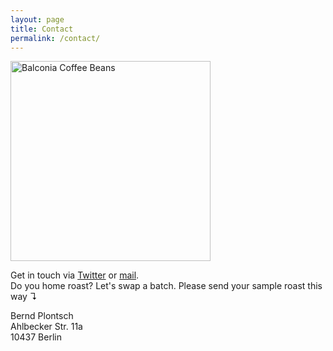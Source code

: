 ```yaml
---
layout: page
title: Contact
permalink: /contact/
---
```


<div class="package"><img src="{{ site.baseurl }}/assets/about_portrait.png" width="320" alt="Balconia Coffee Beans" />
</div>

<div class="about">
	<p>Get in touch via <a href="https://twitter.com/berndplontsch">Twitter</a> or <a href="mailto:berndplontsch+balconia@gmail.com">mail</a>. <br>Do you home roast? Let's swap a batch. Please send your sample roast this way&nbsp;↴</p>
</div>

<p>Bernd Plontsch<br>
Ahlbecker Str. 11a<br>
10437 Berlin</p>
